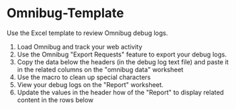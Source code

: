 # Omnibug-Template
Use the Excel template to review Omnibug debug logs.

1. Load Omnibug and track your web activity
2. Use the Omnibug "Export Requests" feature to export your debug logs.
3. Copy the data below the headers (in the debug log text file) and paste it in the related columns on the "omnibug data" worksheet
4. Use the macro to clean up special characters
5. View your debug logs on the "Report" worksheet.
6. Update the values in the header how of the "Report" to display related content in the rows below
